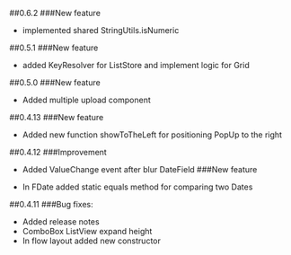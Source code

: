 ##0.6.2
###New feature

- implemented shared StringUtils.isNumeric

##0.5.1
###New feature

- added KeyResolver for ListStore and implement logic for Grid 

##0.5.0
###New feature

- Added multiple upload component

##0.4.13
###New feature

- Added new function showToTheLeft for positioning PopUp to the right 

##0.4.12
###Improvement

- Added ValueChange event after blur DateField
###New feature

- In FDate added static equals method for comparing two Dates 

##0.4.11
###Bug fixes:

- Added release notes
- ComboBox ListView expand height
- In flow layout added new constructor